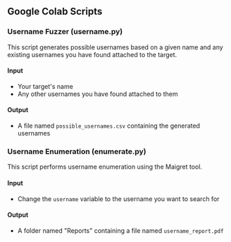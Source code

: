 ## Google Colab Scripts

### Username Fuzzer (username.py)

This script generates possible usernames based on a given name and any existing usernames you have found attached to the target.

#### Input
- Your target's name
- Any other usernames you have found attached to them

#### Output
- A file named `possible_usernames.csv` containing the generated usernames

### Username Enumeration (enumerate.py)

This script performs username enumeration using the Maigret tool.

#### Input
- Change the `username` variable to the username you want to search for

#### Output
- A folder named "Reports" containing a file named `username_report.pdf`